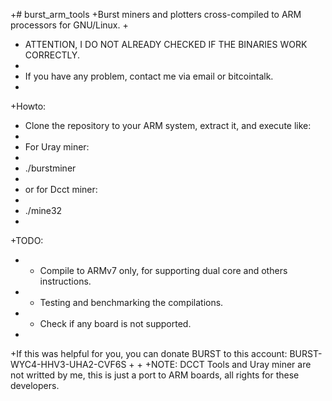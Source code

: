+# burst_arm_tools
+Burst miners and plotters cross-compiled to ARM processors for GNU/Linux.
+
+  ATTENTION, I DO NOT ALREADY CHECKED IF THE BINARIES WORK CORRECTLY.
+  
+  If you have any problem, contact me via email or bitcointalk.
+
+Howto:
+  Clone the repository to your ARM system, extract it, and execute like:
+  
+    For Uray miner:
+    
+    ./burstminer
+    
+    or for Dcct miner:
+    
+    ./mine32
+
+TODO:
+  - Compile to ARMv7 only, for supporting dual core and others instructions.
+  - Testing and benchmarking the compilations.
+  - Check if any board is not supported.
+
+If this was helpful for you, you can donate BURST to this account: BURST-WYC4-HHV3-UHA2-CVF6S 
+
+
+NOTE: DCCT Tools and Uray miner are not writted by me, this is just a port to ARM boards, all rights for these developers.
